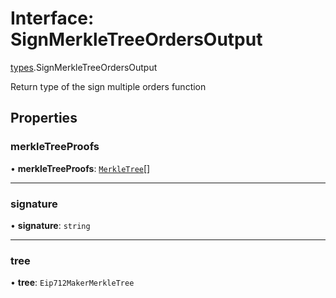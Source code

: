 # Interface: SignMerkleTreeOrdersOutput

[types](../modules/types.md).SignMerkleTreeOrdersOutput

Return type of the sign multiple orders function

## Properties

### merkleTreeProofs

• **merkleTreeProofs**: [`MerkleTree`](types.MerkleTree.md)[]

___

### signature

• **signature**: `string`

___

### tree

• **tree**: `Eip712MakerMerkleTree`

